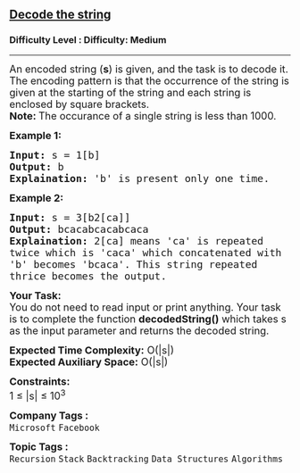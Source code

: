 <h2><a href="https://www.geeksforgeeks.org/problems/decode-the-string2444/1?page=1&category=Recursion,Backtracking&difficulty=Easy,Medium&status=unsolved&sortBy=submissions">Decode the string</a></h2><h3>Difficulty Level : Difficulty: Medium</h3><hr><div class="problems_problem_content__Xm_eO"><p><span style="font-size:18px">An encoded string (<strong>s</strong>) is given, and the task is to decode it. The encoding pattern is that the occurrence of the string is given at the starting of the string and each string is enclosed by square brackets.<br>
<strong>Note:&nbsp;</strong>The occurance of a single&nbsp;string is&nbsp;less than 1000.</span></p>

<p><strong><span style="font-size:18px">Example 1:</span></strong></p>

<pre><span style="font-size:18px"><strong>Input:</strong> s = 1[b]
<strong>Output:</strong> b
<strong>Explaination:</strong> 'b' is present only one time.</span></pre>

<p><strong><span style="font-size:18px">Example 2:</span></strong></p>

<pre><span style="font-size:18px"><strong>Input:</strong> s = 3[b2[ca]]
<strong>Output:</strong> bcacabcacabcaca
<strong>Explaination:</strong> 2[ca] means 'ca' is repeated 
twice which is 'caca' which concatenated with 
'b' becomes 'bcaca'. This string repeated 
thrice becomes the output.</span></pre>

<p><span style="font-size:18px"><strong>Your Task:</strong><br>
You do not need to read input or print anything. Your task is to complete the function <strong>decodedString()</strong> which takes s as the input parameter and returns the decoded string.</span></p>

<p><span style="font-size:18px"><strong>Expected Time Complexity:</strong> O(|s|)<br>
<strong>Expected Auxiliary Space:</strong> O(|s|)</span></p>

<p><span style="font-size:18px"><strong>Constraints:</strong><br>
1 ≤ |s| ≤ 10<sup>3</sup>&nbsp;</span></p>
</div><p><span style=font-size:18px><strong>Company Tags : </strong><br><code>Microsoft</code>&nbsp;<code>Facebook</code>&nbsp;<br><p><span style=font-size:18px><strong>Topic Tags : </strong><br><code>Recursion</code>&nbsp;<code>Stack</code>&nbsp;<code>Backtracking</code>&nbsp;<code>Data Structures</code>&nbsp;<code>Algorithms</code>&nbsp;